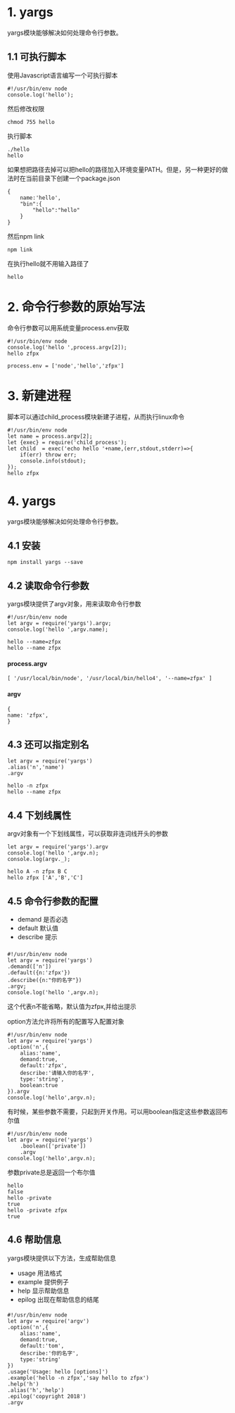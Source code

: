 # 1. yargs
yargs模块能够解决如何处理命令行参数。
## 1.1 可执行脚本
使用Javascript语言编写一个可执行脚本

    #!/usr/bin/env node
    console.log('hello');
然后修改权限

    chmod 755 hello
执行脚本

    ./hello
    hello
如果想把路径去掉可以把hello的路径加入环境变量PATH。但是，另一种更好的做法时在当前目录下创建一个package.json

    {
        name:'hello',
        "bin":{
            "hello":"hello"
        }
    }
然后npm link

    npm link
在执行hello就不用输入路径了

    hello
# 2. 命令行参数的原始写法
命令行参数可以用系统变量process.env获取

    #!/usr/bin/env node
    console.log('hello ',process.argv[2]);
    hello zfpx

    process.env = ['node','hello','zfpx']
# 3. 新建进程
脚本可以通过child_process模块新建子进程，从而执行linux命令

    #!/usr/bin/env node
    let name = process.argv[2];
    let {exec} = require('child_process');
    let child  = exec('echo hello '+name,(err,stdout,stderr)=>{
        if(err) throw err;
        console.info(stdout);
    });
    hello zfpx
# 4. yargs
yargs模块能够解决如何处理命令行参数。
## 4.1 安装
    npm install yargs --save
## 4.2 读取命令行参数
yargs模块提供了argv对象，用来读取命令行参数

    #!/usr/bin/env node
    let argv = require('yargs').argv;
    console.log('hello ',argv.name);

    hello --name=zfpx
    hello --name zfpx

#### process.argv
    [ '/usr/local/bin/node', '/usr/local/bin/hello4', '--name=zfpx' ]
#### argv

    {
    name: 'zfpx',
    }
## 4.3 还可以指定别名
    let argv = require('yargs')
    .alias('n','name')
    .argv
    
    hello -n zfpx
    hello --name zfpx
## 4.4 下划线属性
argv对象有一个下划线属性，可以获取非连词线开头的参数

    let argv = require('yargs').argv
    console.log('hello ',argv.n);
    console.log(argv._);

    hello A -n zfpx B C
    hello zfpx ['A','B','C']
## 4.5 命令行参数的配置
- demand 是否必选
- default 默认值
- describe 提示
###
    #!/usr/bin/env node
    let argv = require('yargs')
    .demand(['n'])
    .default({n:'zfpx'})
    .describe({n:"你的名字"})
    .argv;
    console.log('hello ',argv.n); 
这个代表n不能省略，默认值为zfpx,并给出提示

option方法允许将所有的配置写入配置对象

    #!/usr/bin/env node
    let argv = require('yargs')
    .option('n',{
        alias:'name',
        demand:true,
        default:'zfpx',
        describe:'请输入你的名字',
        type:'string',
        boolean:true
    }).argv
    console.log('hello',argv.n);

有时候，某些参数不需要，只起到开关作用。可以用boolean指定这些参数返回布尔值

    #!/usr/bin/env node
    let argv = require('yargs')
        .boolean(['private'])
        .argv
    console.log('hello',argv.n);    
参数private总是返回一个布尔值

    hello 
    false
    hello -private
    true
    hello -private zfpx   
    true
## 4.6 帮助信息
yargs模块提供以下方法，生成帮助信息

- usage 用法格式
- example 提供例子
- help 显示帮助信息
- epilog 出现在帮助信息的结尾
####
    #!/usr/bin/env node
    let argv = require('argv')
    .option('n',{
        alias:'name',
        demand:true,
        default:'tom',
        describe:'你的名字',
        type:'string'
    })
    .usage('Usage: hello [options]')
    .example('hello -n zfpx','say hello to zfpx')
    .help('h')
    .alias('h','help')
    .epilog('copyright 2018')
    .argv